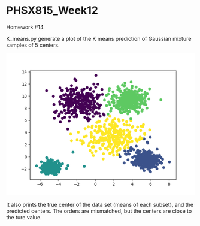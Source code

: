 # PHSX815_Week12

Homework #14
 
K_means.py generate a plot of the K means prediction of Gaussian mixture samples of 5 centers. 

![alt text](https://github.com/ZhongtianD/PHSX815_Week12/blob/main/K_means_results.png?raw=true)

It also prints the true center of the data set (means of each subset), and the predicted centers. The orders are mismatched, but the centers are close to the ture value.
